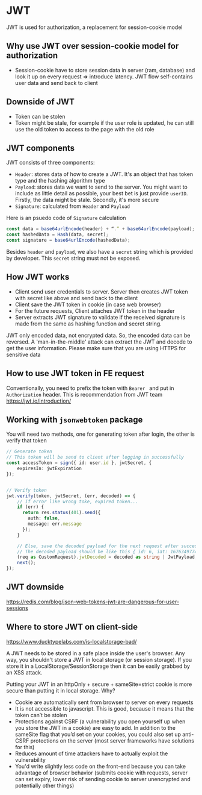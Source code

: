 # JWT

JWT is used for authorization, a replacement for session-cookie model

## Why use JWT over session-cookie model for authorization

- Session-cookie have to store session data in server (ram, database) and look it up on every request => introduce latency. JWT flow self-contains user data and send back to client

## Downside of JWT

- Token can be stolen
- Token might be stale, for example if the user role is updated, he can still use the old token to access to the page with the old role

## JWT components

JWT consists of three components:

- `Header`: stores data of how to create a JWT. It's an object that has token type and the hashing algorithm type
- `Payload`: stores data we want to send to the server. You might want to include as little detail as possible, your best bet is just provide `userID`. Firstly, the data might be stale. Secondly, it's more secure
- `Signature`: calculated from `Header` and `Payload`

Here is an psuedo code of `Signature` calculation

```js
const data = base64urlEncode(header) + “.” + base64urlEncode(payload);
const hashedData = Hash(data, secret);
const signature = base64urlEncode(hashedData);
```

Besides `header` and `payload`, we also have a `secret` string which is provided by developer. This `secret` string must not be exposed.

## How JWT works

- Client send user credentials to server. Server then creates JWT token with secret like above and send back to the client
- Client save the JWT token in cookie (in case web browser)
- For the future requests, Client attaches JWT token in the header
- Server extracts JWT signature to validate if the received signature is made from the same as hashing function and secret string.

JWT only encoded data, not encrypted data. So, the encoded data can be reversed. A 'man-in-the-middle' attack can extract the JWT and decode to get the user information. Please make sure that you are using HTTPS for sensitive data

## How to use JWT token in FE request

Conventionally, you need to prefix the token with `Bearer ` and put in `Authorization` header. This is recommendation from JWT team <https://jwt.io/introduction/>

## Working with `jsonwebtoken` package

You will need two methods, one for generating token after login, the other is verify that token

```ts
// Generate token
// This token will be send to client after logging in successfully
const accessToken = sign({ id: user.id }, jwtSecret, {
	expiresIn: jwtExpiration
});


// Verify token
jwt.verify(token, jwtSecret, (err, decoded) => {
    // If error like wrong toke, expired token...
    if (err) {
      return res.status(401).send({
        auth: false,
        message: err.message
      });
    }

    // Else, save the decoded payload for the next request after successful login
    // The decoded payload should be like this { id: 6, iat: 1676349774, exp: 1676436174 }
    (req as CustomRequest).jwtDecoded = decoded as string | JwtPayload;
    next();
});
```

## JWT downside

<https://redis.com/blog/json-web-tokens-jwt-are-dangerous-for-user-sessions>

## Where to store JWT on client-side

<https://www.ducktypelabs.com/is-localstorage-bad/>

A JWT needs to be stored in a safe place inside the user's browser. Any way, you shouldn't store a JWT in local storage (or session storage). If you store it in a LocalStorage/SessionStorage then it can be easily grabbed by an XSS attack. 

Putting your JWT in an httpOnly + secure + sameSite=strict cookie is more secure than putting it in local storage. Why?

- Cookie are automatically sent from browser to server on every requests
- It is not accessible to javascript. This is good, because it means that the token can’t be stolen
- Protections against CSRF (a vulnerability you open yourself up when you store the JWT in a cookie) are easy to add. In addition to the sameSite flag that you’d set on your cookies, you could also set up anti-CSRF protections on the server (most server frameworks have solutions for this)
- Reduces amount of time attackers have to actually exploit the vulnerability
- You'd write slightly less code on the front-end because you can take advantage of browser behavior (submits cookie with requests, server can set expiry, lower risk of sending cookie to server unencrypted and potentially other things)
